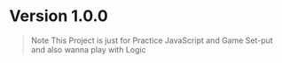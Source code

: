 # Version 1.0.0

>Note
>This Project is just for Practice JavaScript and Game Set-put and also wanna play with Logic 